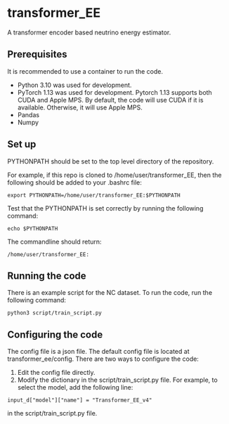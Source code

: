 # transformer_EE
A transformer encoder based neutrino energy estimator.

## Prerequisites

It is recommended to use a container to run the code. 

* Python 3.10 was used for development.
* PyTorch 1.13 was used for development. Pytorch 1.13 supports both CUDA and Apple MPS. By default, the code will use CUDA if it is available. Otherwise, it will use Apple MPS.
* Pandas
* Numpy

## Set up
PYTHONPATH should be set to the top level directory of the repository.

For example, if this repo is cloned to /home/user/transformer_EE, then the following should be added to your .bashrc file:
```
export PYTHONPATH=/home/user/transformer_EE:$PYTHONPATH
```

Test that the PYTHONPATH is set correctly by running the following command:
```
echo $PYTHONPATH
```
The commandline should return:
```
/home/user/transformer_EE:
```

## Running the code
There is an example script for the NC dataset. To run the code, run the following command:
```
python3 script/train_script.py
```

## Configuring the code
The config file is a json file. The default config file is located at transformer_ee/config.
There are two ways to configure the code:
1. Edit the config file directly.
2. Modify the dictionary in the script/train_script.py file. For example, to select the model, add the following line:
```
input_d["model"]["name"] = "Transformer_EE_v4"
```
in the script/train_script.py file.